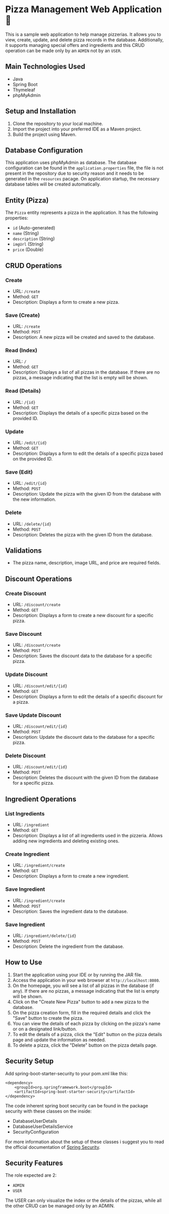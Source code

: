 # Pizza Management Web Application  :pizza:

This is a sample web application to help manage pizzerias. It allows you to view, create, update, and delete pizza records in the database. Additionally, it supports managing special offers and ingredients and this CRUD operation can be made only by an `ADMIN` not by an `USER`.

## Main Technologies Used

- Java
- Spring Boot
- Thymeleaf
- phpMyAdmin

## Setup and Installation

1. Clone the repository to your local machine.
2. Import the project into your preferred IDE as a Maven project.
3. Build the project using Maven.

## Database Configuration

This application uses phpMyAdmin as database. The database configuration can be found in the `application.properties` file, the file is not present in the repository due to security reason and it needs to be generated in the `resources` pacage. On application startup, the necessary database tables will be created automatically.

## Entity (Pizza)

The `Pizza` entity represents a pizza in the application. It has the following properties:

- `id` (Auto-generated)
- `name` (String)
- `description` (String)
- `imgUrl` (String)
- `price` (Double)

## CRUD Operations

### Create

- URL: `/create`
- Method: `GET`
- Description: Displays a form to create a new pizza.

### Save (Create)

- URL: `/create`
- Method: `POST`
- Description: A new pizza will be created and saved to the database.

### Read (Index)

- URL: `/`
- Method: `GET`
- Description: Displays a list of all pizzas in the database. If there are no pizzas, a message indicating that the list is empty will be shown.

### Read (Details)

- URL: `/{id}`
- Method: `GET`
- Description: Displays the details of a specific pizza based on the provided ID.

### Update

- URL: `/edit/{id}`
- Method: `GET`
- Description: Displays a form to edit the details of a specific pizza based on the provided ID.

### Save (Edit)

- URL: `/edit/{id}`
- Method: `POST`
- Description: Update the pizza with the given ID from the database with the new information.

### Delete

- URL: `/delete/{id}`
- Method: `POST`
- Description: Deletes the pizza with the given ID from the database.

## Validations

- The pizza name, description, image URL, and price are required fields.

## Discount Operations

### Create Discount

- URL: `/discount/create`
- Method: `GET`
- Description: Displays a form to create a new discount for a specific pizza.

### Save Discount

- URL: `/discount/create`
- Method: `POST`
- Description: Saves the discount data to the database for a specific pizza.

### Update Discount

- URL: `/discount/edit/{id}`
- Method: `GET`
- Description: Displays a form to edit the details of a specific discount for a pizza.

### Save Update Discount

- URL: `/discount/edit/{id}`
- Method: `POST`
- Description: Update the discount data to the database for a specific pizza.

### Delete Discount 

- URL: `/discount/edit/{id}`
- Method: `POST`
- Description: Deletes the discount with the given ID from the database for a specific pizza.

## Ingredient Operations

### List Ingredients

- URL: `/ingredient`
- Method: `GET`
- Description: Displays a list of all ingredients used in the pizzeria. Allows adding new ingredients and deleting existing ones.

### Create Ingredient

- URL: `/ingredient/create`
- Method: `GET`
- Description: Displays a form to create a new ingredient.

### Save Ingredient

- URL: `/ingredient/create`
- Method: `POST`
- Description:  Saves the ingredient data to the database.

### Save Ingredient

- URL: `/ingredient/delete/{id}`
- Method: `POST`
- Description:  Delete the ingredient from the database.

## How to Use

1. Start the application using your IDE or by running the JAR file.
2. Access the application in your web browser at `http://localhost:8080`.
3. On the homepage, you will see a list of all pizzas in the database (if any). If there are no pizzas, a message indicating that the list is empty will be shown.
4. Click on the "Create New Pizza" button to add a new pizza to the database.
5. On the pizza creation form, fill in the required details and click the "Save" button to create the pizza.
6. You can view the details of each pizza by clicking on the pizza's name or on a designated link/button.
7. To edit the details of a pizza, click the "Edit" button on the pizza details page and update the information as needed.
8. To delete a pizza, click the "Delete" button on the pizza details page.

## Security Setup
Add spring-boot-starter-security to your pom.xml like this:
```
<dependency>
    <groupId>org.springframework.boot</groupId>
    <artifactId>spring-boot-starter-security</artifactId>
</dependency>
```
The code inherent spring boot security can be found in the package security with these classes on the inside:
- DatabaseUserDetails
- DatabaseUserDetailsService
- SecurityConfiguration

For more information about the setup of these classes i suggest you to read the official documentation of [Spring Security](https://docs.spring.io/spring-security/reference/).

## Security Features
The role expected are 2:
- `ADMIN`
- `USER`

The USER can only visualize the index or the details of the pizzas, while all the other CRUD can be managed only by an ADMIN.
